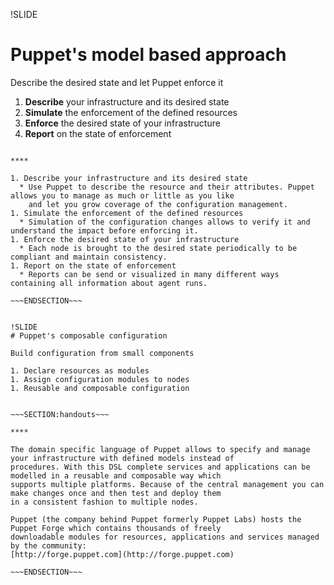 !SLIDE
# Puppet's model based approach

Describe the desired state and let Puppet enforce it

1. **Describe** your infrastructure and its desired state
1. **Simulate** the enforcement of the defined resources
1. **Enforce** the desired state of your infrastructure
1. **Report** on the state of enforcement

~~~SECTION:handouts~~~

****

1. Describe your infrastructure and its desired state
  * Use Puppet to describe the resource and their attributes. Puppet allows you to manage as much or little as you like
    and let you grow coverage of the configuration management.
1. Simulate the enforcement of the defined resources
  * Simulation of the configuration changes allows to verify it and understand the impact before enforcing it.
1. Enforce the desired state of your infrastructure
  * Each node is brought to the desired state periodically to be compliant and maintain consistency.
1. Report on the state of enforcement
  * Reports can be send or visualized in many different ways containing all information about agent runs.

~~~ENDSECTION~~~


!SLIDE
# Puppet's composable configuration

Build configuration from small components

1. Declare resources as modules
1. Assign configuration modules to nodes
1. Reusable and composable configuration


~~~SECTION:handouts~~~

****

The domain specific language of Puppet allows to specify and manage your infrastructure with defined models instead of
procedures. With this DSL complete services and applications can be modelled in a reusable and composable way which 
supports multiple platforms. Because of the central management you can make changes once and then test and deploy them
in a consistent fashion to multiple nodes.

Puppet (the company behind Puppet formerly Puppet Labs) hosts the Puppet Forge which contains thousands of freely
downloadable modules for resources, applications and services managed by the community: 
[http://forge.puppet.com](http://forge.puppet.com)

~~~ENDSECTION~~~
